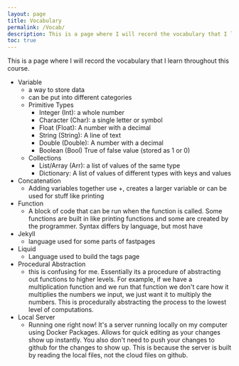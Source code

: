 ```yaml
---
layout: page
title: Vocabulary
permalink: /Vocab/
description: This is a page where I will record the vocabulary that I learn throughout this course. 
toc: true
---
```


This is a page where I will record the vocabulary that I learn throughout this course. 

- Variable
	- a way to store data
	- can be put into different categories
	- Primitive Types
		- Integer (Int): a whole number
		- Character (Char): a single letter or symbol
		- Float (Float): A number with a decimal
		- String (String): A line of text
		- Double (Double): A number with a decimal
		- Boolean (Bool) True of false value (stored as 1 or 0)
	- Collections
		- List/Array (Arr): a list of values of the same type
		- Dictionary: A list of values of different types with keys and values
- Concatenation
	- Adding variables together use +, creates a larger variable or can be used for stuff like printing
- Function
	- A block of code that can be run when the function is called. Some functions are built in like printing functions and some are created by the programmer. Syntax differs by language, but most have 
- Jekyll
	- language used for some parts of fastpages
- Liquid 
	- Language used to build the tags page
- Procedural Abstraction
	- this is confusing for me. Essentially its a procedure of abstracting out functions to higher levels. For example, if we have a multiplication function and we run that function we don't care how it multiplies the numbers we input, we just want it to multiply the numbers. This is procedurally abstracting the process to the lowest level of computations. 
- Local Server
	- Running one right now! It's a server running locally on my computer using Docker Packages. Allows for quick editing as your changes show up instantly. You also don't need to push your changes to github for the changes to show up. This is because the server is built by reading the local files, not the cloud files on github. 